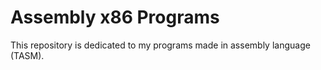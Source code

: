 <body>
  <h1>Assembly x86 Programs</h1>
  <p>  This repository is dedicated to my programs made in assembly language (TASM). </p>
</body>


